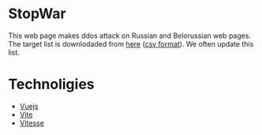 # StopWar

This web page makes ddos attack on Russian and Belorussian web pages.
The target list is downlodaded from [here](https://docs.google.com/spreadsheets/d/1rzIfGbkmdJaWcXThfzpX0ERIYKE5c6P1jfUSVCHNhFA/edit?usp=sharing) ([csv format](https://docs.google.com/spreadsheets/d/1rzIfGbkmdJaWcXThfzpX0ERIYKE5c6P1jfUSVCHNhFA/gviz/tq?tqx=out:csv&sheet=Targets)). We often update this list.

# Technoligies

* [Vuejs](https://vuejs.org/)
* [Vite](https://vitejs.dev/)
* [Vitesse](https://github.com/antfu/vitesse)
